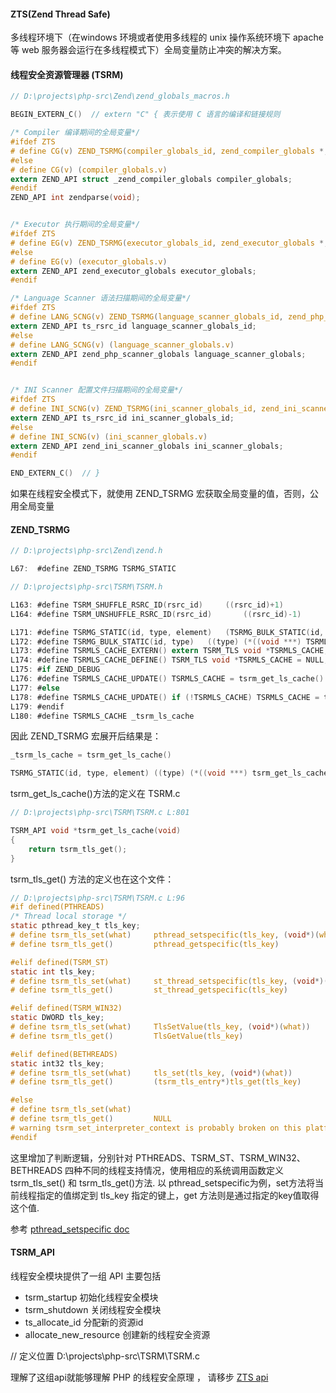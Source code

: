 #### ZTS(Zend Thread Safe)

多线程环境下（在windows 环境或者使用多线程的 unix 操作系统环境下 apache等 web 服务器会运行在多线程模式下）全局变量防止冲突的解决方案。

#### 线程安全资源管理器 (TSRM)

```C
// D:\projects\php-src\Zend\zend_globals_macros.h

BEGIN_EXTERN_C()  // extern "C" { 表示使用 C 语言的编译和链接规则

/* Compiler 编译期间的全局变量*/
#ifdef ZTS
# define CG(v) ZEND_TSRMG(compiler_globals_id, zend_compiler_globals *, v)
#else
# define CG(v) (compiler_globals.v)
extern ZEND_API struct _zend_compiler_globals compiler_globals;
#endif
ZEND_API int zendparse(void);


/* Executor 执行期间的全局变量*/
#ifdef ZTS
# define EG(v) ZEND_TSRMG(executor_globals_id, zend_executor_globals *, v)
#else
# define EG(v) (executor_globals.v)
extern ZEND_API zend_executor_globals executor_globals;
#endif

/* Language Scanner 语法扫描期间的全局变量*/
#ifdef ZTS
# define LANG_SCNG(v) ZEND_TSRMG(language_scanner_globals_id, zend_php_scanner_globals *, v)
extern ZEND_API ts_rsrc_id language_scanner_globals_id;
#else
# define LANG_SCNG(v) (language_scanner_globals.v)
extern ZEND_API zend_php_scanner_globals language_scanner_globals;
#endif


/* INI Scanner 配置文件扫描期间的全局变量*/
#ifdef ZTS
# define INI_SCNG(v) ZEND_TSRMG(ini_scanner_globals_id, zend_ini_scanner_globals *, v)
extern ZEND_API ts_rsrc_id ini_scanner_globals_id;
#else
# define INI_SCNG(v) (ini_scanner_globals.v)
extern ZEND_API zend_ini_scanner_globals ini_scanner_globals;
#endif

END_EXTERN_C()  // }
```

如果在线程安全模式下，就使用 ZEND_TSRMG 宏获取全局变量的值，否则，公用全局变量

#### ZEND_TSRMG

```C
// D:\projects\php-src\Zend\zend.h

L67:  #define ZEND_TSRMG TSRMG_STATIC

```

```C
// D:\projects\php-src\TSRM\TSRM.h

L163: #define TSRM_SHUFFLE_RSRC_ID(rsrc_id)		((rsrc_id)+1)
L164: #define TSRM_UNSHUFFLE_RSRC_ID(rsrc_id)		((rsrc_id)-1)

L171: #define TSRMG_STATIC(id, type, element)	(TSRMG_BULK_STATIC(id, type)->element)
L172: #define TSRMG_BULK_STATIC(id, type)	((type) (*((void ***) TSRMLS_CACHE))[TSRM_UNSHUFFLE_RSRC_ID(id)])
L173: #define TSRMLS_CACHE_EXTERN() extern TSRM_TLS void *TSRMLS_CACHE;
L174: #define TSRMLS_CACHE_DEFINE() TSRM_TLS void *TSRMLS_CACHE = NULL;
L175: #if ZEND_DEBUG
L176: #define TSRMLS_CACHE_UPDATE() TSRMLS_CACHE = tsrm_get_ls_cache()
L177: #else
L178: #define TSRMLS_CACHE_UPDATE() if (!TSRMLS_CACHE) TSRMLS_CACHE = tsrm_get_ls_cache()
L179: #endif
L180: #define TSRMLS_CACHE _tsrm_ls_cache

```

因此 ZEND_TSRMG 宏展开后结果是：

```C
_tsrm_ls_cache = tsrm_get_ls_cache()

TSRMG_STATIC(id, type, element)	((type) (*((void ***) tsrm_get_ls_cache()))[TSRM_UNSHUFFLE_RSRC_ID(id)])->element)
```

tsrm_get_ls_cache()方法的定义在 TSRM.c

```C
// D:\projects\php-src\TSRM\TSRM.c L:801

TSRM_API void *tsrm_get_ls_cache(void)
{
	return tsrm_tls_get();
}
```

tsrm_tls_get() 方法的定义也在这个文件：

```C
// D:\projects\php-src\TSRM\TSRM.c L:96
#if defined(PTHREADS)
/* Thread local storage */
static pthread_key_t tls_key;
# define tsrm_tls_set(what)		pthread_setspecific(tls_key, (void*)(what))
# define tsrm_tls_get()			pthread_getspecific(tls_key)

#elif defined(TSRM_ST)
static int tls_key;
# define tsrm_tls_set(what)		st_thread_setspecific(tls_key, (void*)(what))
# define tsrm_tls_get()			st_thread_getspecific(tls_key)

#elif defined(TSRM_WIN32)
static DWORD tls_key;
# define tsrm_tls_set(what)		TlsSetValue(tls_key, (void*)(what))
# define tsrm_tls_get()			TlsGetValue(tls_key)

#elif defined(BETHREADS)
static int32 tls_key;
# define tsrm_tls_set(what)		tls_set(tls_key, (void*)(what))
# define tsrm_tls_get()			(tsrm_tls_entry*)tls_get(tls_key)

#else
# define tsrm_tls_set(what)
# define tsrm_tls_get()			NULL
# warning tsrm_set_interpreter_context is probably broken on this platform
#endif
```

这里增加了判断逻辑，分别针对 PTHREADS、TSRM_ST、TSRM_WIN32、BETHREADS 四种不同的线程支持情况，使用相应的系统调用函数定义 tsrm_tls_set() 和 tsrm_tls_get()方法.
以 pthread_setspecific为例，set方法将当前线程指定的值绑定到 tls_key 指定的键上，get 方法则是通过指定的key值取得这个值.

参考 [pthread_setspecific doc](https://linux.die.net/man/3/pthread_getspecific)


#### TSRM_API

线程安全模块提供了一组 API 主要包括 

* tsrm_startup 初始化线程安全模块
* tsrm_shutdown 关闭线程安全模块
* ts_allocate_id 分配新的资源id
* allocate_new_resource 创建新的线程安全资源 

// 定义位置 D:\projects\php-src\TSRM\TSRM.c

理解了这组api就能够理解 PHP 的线程安全原理 ， 请移步 [ZTS api](api.md)

